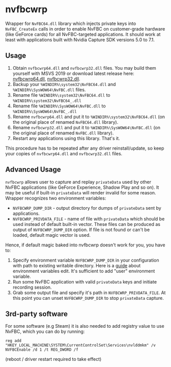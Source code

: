 nvfbcwrp
========

Wrapper for `NvFBC64.dll` library which injects private keys into `NvFBC_CreateEx` calls in order to enable NvFBC on customer-grade hardware (like GeForce cards) for all NvFBC-targeted applications. It should work at least with applications built with Nvidia Capture SDK versions 5.0 to 7.1.

## Usage

1. Obtain `nvfbcwrp64.dll` and `nvfbcwrp32.dll` files. You may build them yourself with MSVS 2019 or download latest release here: [nvfbcwrp64.dll](https://gist.github.com/Snawoot/17b14e7ce0f7412b91587c2723719eff/raw/e8e9658fd20751ad875477f37b49ea158ece896d/nvfbcwrp64.dll), [nvfbcwrp32.dll](https://gist.github.com/Snawoot/17b14e7ce0f7412b91587c2723719eff/raw/e8e9658fd20751ad875477f37b49ea158ece896d/nvfbcwrp32.dll).
2. Backup your `%WINDIR%\system32\NvFBC64.dll` and `%WINDIR%\SysWOW64\NvFBC.dll` files.
3. Rename file `%WINDIR%\system32\NvFBC64.dll` to `%WINDIR%\system32\NvFBC64_.dll`
4. Rename file `%WINDIR%\SysWOW64\NvFBC.dll` to `%WINDIR%\SysWOW64\NvFBC_.dll`
5. Rename `nvfbcwrp64.dll` and put it to `%WINDIR%\system32\NvFBC64.dll` (on the original place of renamed `NvFBC64.dll` library).
6. Rename `nvfbcwrp32.dll` and put it to `%WINDIR%\SysWOW64\NvFBC.dll` (on the original place of renamed `NvFBC.dll` library).
7. Restart any applications using this library. That's it.

This procedure has to be repeated after any driver reinstall/update, so keep your copies of `nvfbcwrp64.dll` and `nvfbcwrp32.dll` files.

## Advanced Usage

`nvfbcwrp` allows user to capture and replay `privateData` used by other NvFBC applications (like GeForce Experience, Shadow Play and so on). It may be useful if built-in `privateData` will render invalid for some reason. Wrapper recognizes two environment variables:

* `NVFBCWRP_DUMP_DIR` - output directory for dumps of `privateData` sent by applications.
* `NVFBCWRP_PRIVDATA_FILE` - name of file with `privateData` which should be used instead of default built-in vector. These files can be produced as output of `NVFBCWRP_DUMP_DIR` option. If file is not found or can't be loaded, default magic vector is used.

Hence, if default magic baked into nvfbcwrp doesn't work for you, you have to:

1. Specify environment variable `NVFBCWRP_DUMP_DIR` in your configuration with path to existing writable directory. Here is a [guide](http://web.archive.org/web/20191207221102/https://docs.oracle.com/en/database/oracle/r-enterprise/1.5.1/oread/creating-and-modifying-environment-variables-on-windows.html) about environment variables edit. It's sufficient to add "user" environment variable.
2. Run some NvFBC application with valid `privateData` keys and initiate recording session.
3. Grab some output file and specify it's path in `NVFBCWRP_PRIVDATA_FILE`. At this point you can unset `NVFBCWRP_DUMP_DIR` to stop `privateData` capture.

## 3rd-party software

For some software (e.g Steam) it is also needed to add registry value to use NvFBC, which you can do by running:
```batch
reg add "HKEY_LOCAL_MACHINE\SYSTEM\CurrentControlSet\Services\nvlddmkm" /v NVFBCEnable /d 1 /t REG_DWORD /f
```
(reboot / driver restart required to take effect)
